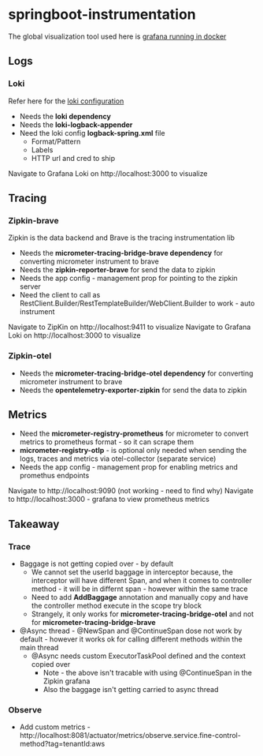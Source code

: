 # springboot-instrumentation

The global visualization tool used here is [grafana running in docker](https://github.com/suriyaprakhash/docker-collection/tree/master/services/grafana)

## Logs

### Loki

Refer here for the [loki configuration](https://loki4j.github.io/loki-logback-appender/docs/configuration)

- Needs the **loki dependency**
- Needs the **loki-logback-appender**
- Need the loki config **logback-spring.xml** file
    - Format/Pattern
    - Labels
    - HTTP url and cred to ship

Navigate to Grafana Loki on http://localhost:3000 to visualize

## Tracing

### Zipkin-brave

Zipkin is the data backend and Brave is the tracing instrumentation lib

- Needs the **micrometer-tracing-bridge-brave dependency** for converting micrometer instrument to brave
- Needs the **zipkin-reporter-brave** for send the data to zipkin
- Needs the app config - management prop for pointing to the zipkin server
- Need the client to call as RestClient.Builder/RestTemplateBuilder/WebClient.Builder to work - auto instrument

Navigate to ZipKin on http://localhost:9411 to visualize
Navigate to Grafana Loki on http://localhost:3000 to visualize

### Zipkin-otel

- Needs the **micrometer-tracing-bridge-otel dependency** for converting micrometer instrument to brave
- Needs the **opentelemetry-exporter-zipkin** for send the data to zipkin

## Metrics

- Need the **micrometer-registry-prometheus** for micrometer to convert metrics to prometheus format - so it can scrape them
- **micrometer-registry-otlp** - is optional only needed when sending the logs, traces and metrics via otel-collector (separate service)
- Needs the app config - management prop for enabling metrics and promethus endpoints


Navigate to http://localhost:9090 (not working - need to find why)
Navigate to http://localhost:3000 - grafana to view prometheus metrics


## Takeaway

### Trace

- Baggage is not getting copied over - by default
  - We cannot set the userId baggage in interceptor because, the interceptor will have different Span, and when it comes to controller method - it will be in differnt span - however within the same trace
  - Need to add **AddBaggage** annotation and manually copy and have the controller method execute in the scope try block
  - Strangely, it only works for **micrometer-tracing-bridge-otel** and not for **micrometer-tracing-bridge-brave**
- @Async thread - @NewSpan and @ContinueSpan dose not work by default - however it works ok for calling different methods within the main thread
  - @Async needs custom ExecutorTaskPool defined and the context copied over
    - Note - the above isn't tracable with using @ContinueSpan in the Zipkin grafana
    - Also the baggage isn't getting carried to async thread

### Observe

- Add custom metrics - http://localhost:8081/actuator/metrics/observe.service.fine-control-method?tag=tenantId:aws